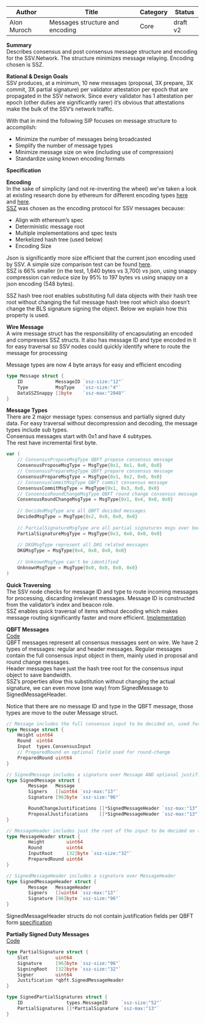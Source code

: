 | Author      | Title                          | Category | Status   |
|-------------|--------------------------------|----------|----------|
| Alon Muroch | Messages structure and encoding | Core     | draft v2 |

**Summary**  
Describes consensus and post consensus message structure and encoding for the SSV.Network.
The structure minimizes message relaying.
Encoding chosen is SSZ.

**Rational & Design Goals**  
SSV produces, at a minimum, 10 new messages (proposal, 3X prepare, 3X commit, 3X partial signature) per validator attestation per epoch that are propagated in the SSV network. Since every validator has 1 attestation per epoch (other duties are significantly rarer) it’s obvious that attestations make the bulk of the SSV’s network traffic.

With that in mind the following SIP focuses on message structure to accomplish:
* Minimize the number of messages being broadcasted
* Simplify the number of message types
* Minimize message size on wire (including use of compression)
* Standardize using known encoding formats

**Specification**

**Encoding**  
In the sake of simplicity (and not re-inventing the wheel) we’ve taken a look at existing research done by ethereum for different encoding types [here](https://github.com/sigp/serialization_sandbox/blob/report/report/serialization_report.md) and [here](https://notes.ethereum.org/15_FcGc0Rq-GuxaBV5SP2Q?view).  
[SSZ](https://github.com/ethereum/consensus-specs/blob/dev/ssz/simple-serialize.md) was chosen as the encoding protocol for SSV messages because:
* Align with ethereum’s spec
* Deterministic message root
* Multiple implementations and spec tests
* Merkelized hash tree (used below)
* Encoding Size

Json is significantly more size efficient that the current json encoding used by SSV.
A simple size comparison test can be found [here](https://github.com/bloxapp/ssv-experiments/blob/master/ssz_encoding/qbft/messages_test.go#L75-L83).  
SSZ is 66% smaller (in the test, 1,640 bytes vs 3,700) vs json, using snappy compression can reduce size by 95% to 197 bytes vs using snappy on a json encoding (548 bytes).

SSZ hash tree root enables substituting full data objects with their hash tree root without changing the full message hash tree root which also doesn’t change the BLS signature signing the object. Below we explain how this property is used.

**Wire Message**  
A wire message struct has the responsibility of encapsulating an encoded and compresses SSZ structs. 
It also has message ID and type encoded in it for easy traversal so SSV nodes could quickly identify where to route the message for processing

Message types are now 4 byte arrays for easy and efficient encoding

```go
type Message struct {
	ID            MessageID `ssz-size:"12"`
	Type          MsgType   `ssz-size:"4"`
	DataSSZSnappy []byte    `ssz-max:"2048"`
}
```


**Message Types**  
There are 2 major message types: consensus and partially signed duty data.
For easy traversal without decompression and decoding, the message types include sub types.  
Consensus messages start with 0x1 and have 4 subtypes.  
The rest have incremental first byte.

```go
var (
	// ConsensusProposeMsgType QBFT propose consensus message
	ConsensusProposeMsgType = MsgType{0x1, 0x1, 0x0, 0x0}
	// ConsensusPrepareMsgType QBFT prepare consensus message
	ConsensusPrepareMsgType = MsgType{0x1, 0x2, 0x0, 0x0}
	// ConsensusCommitMsgType QBFT commit consensus message
	ConsensusCommitMsgType = MsgType{0x1, 0x3, 0x0, 0x0}
	// ConsensusRoundChangeMsgType QBFT round change consensus message
	ConsensusRoundChangeMsgType = MsgType{0x1, 0x4, 0x0, 0x0}
	
	// DecidedMsgType are all QBFT decided messages
	DecidedMsgType = MsgType{0x2, 0x0, 0x0, 0x0}
	
	// PartialSignatureMsgType are all partial signatures msgs over beacon chain specific signatures
	PartialSignatureMsgType = MsgType{0x3, 0x0, 0x0, 0x0}
	
	// DKGMsgType represent all DKG related messages
	DKGMsgType = MsgType{0x4, 0x0, 0x0, 0x0}
	
	// UnknownMsgType can't be identified
	UnknownMsgType = MsgType{0x0, 0x0, 0x0, 0x0}
)
```

**Quick Traversing**  
The SSV node checks for message ID and type to route incoming messages for processing, discarding irrelevant messages. Message ID is constructed from the validator’s index and beacon role.  
SSZ enables quick traversal of items without decoding which makes message routing significantly faster and more efficient.
[Implementation](https://github.com/bloxapp/ssv-experiments/blob/master/ssz_encoding/types/message_id.go#L36-L54)


**QBFT Messages**  
[Code](https://github.com/bloxapp/ssv-experiments/blob/master/ssz_encoding/qbft/messages.go)  
QBFT messages represent all consensus messages sent on wire. We have 2 types of messages: regular and header messages.
Regular messages contain the full consensus input object in them, mainly used in proposal and round change messages.  
Header messages have just the hash tree root for the consensus input object to save bandwidth.  
SSZ’s properties allow this substitution without changing the actual signature, we can even move (one way) from SignedMessage to SignedMessageHeader.  

Notice that there are no message ID and type in the QBFT message, those types are move to the outer Message struct.

```go
// Message includes the full consensus input to be decided on, used for proposal and round-change messages
type Message struct {
	Height uint64
	Round  uint64
	Input  types.ConsensusInput
	// PreparedRound an optional field used for round-change
	PreparedRound uint64
}

// SignedMessage includes a signature over Message AND optional justification fields (not signed over)
type SignedMessage struct {
        Message   Message
        Signers   []uint64 `ssz-max:"13"`
        Signature [96]byte `ssz-size:"96"`

        RoundChangeJustifications []*SignedMessageHeader `ssz-max:"13"`
        ProposalJustifications    []*SignedMessageHeader `ssz-max:"13"`
}

// MessageHeader includes just the root of the input to be decided on (to save space), used for prepare and commit messages
type MessageHeader struct {
        Height        uint64
        Round         uint64
        InputRoot     [32]byte `ssz-size:"32"`
        PreparedRound uint64
}

// SignedMessageHeader includes a signature over MessageHeader
type SignedMessageHeader struct {
        Message   MessageHeader
        Signers   []uint64 `ssz-max:"13"`
        Signature [96]byte `ssz-size:"96"`
}
```
SignedMessageHeader structs do not contain justification fields per QBFT form [specification](https://entethalliance.github.io/client-spec/qbft_dafny_spec/types.dfy)

**Partially Signed Duty Messages**  
[Code](https://github.com/bloxapp/ssv-experiments/blob/master/ssz_encoding/ssv/messages.go)  

```go
type PartialSignature struct {
	Slot          uint64
	Signature     [96]byte `ssz-size:"96"`
	SigningRoot   [32]byte `ssz-size:"32"`
	Signer        uint64
	Justification *qbft.SignedMessageHeader
}

type SignedPartialSignatures struct {
	ID                types.MessageID     `ssz-size:"52"`
	PartialSignatures []*PartialSignature `ssz-max:"13"`
}
```
